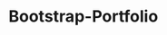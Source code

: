 # Bootstrap-Portfolio

<!-- I used  bootstrap to add more functionality to the webpage from first assignment. This was done most notably with the addition of a navbar and responsive images in the PORTFOLIO page.-->

<!-- In the PORTFOLIO page, I added responsive images in the style of thumbnails, all placed within cards. In the original non-bootstrap project, each project slot was a gallery element. -->

<!-- For the NAVBAR, I appreciated the fact that I didn't have to make a meticulous structure of nested divs like in the first project and could simply use the navbar class already embedded in bootstrap. i used the navbar-right command to get the menu elements to hang to the right -->

<!-- I used CSS primarily to add coloring to headers and styling to the footer. I tried to use it as little as possible. -->

<!-- I used the GRID SYSTEM for the content of each page, and nested a single column inside a single row inside another single column to add content. This made the content area look almost exactly like the original page, with bootstrap's default settings requiring minimal styling. -->